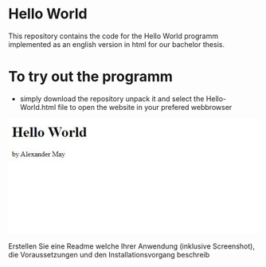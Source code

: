 # Hello World

This repository contains the code for the Hello World programm implemented as an english version in html for our bachelor thesis.

# To try out the programm

- simply download the repository unpack it and select the Hello-World.html file to open the website in your prefered webbrowser

![](screenshot.JPG)



Erstellen Sie eine Readme welche Ihrer Anwendung (inklusive Screenshot), die
Voraussetzungen und den Installationsvorgang beschreib
